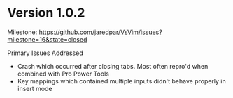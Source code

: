 # Version 1.0.2
Milestone: https://github.com/jaredpar/VsVim/issues?milestone=16&state=closed

Primary Issues Addressed
* Crash which occurred after closing tabs.  Most often repro'd when combined with Pro Power Tools
* Key mappings which contained multiple inputs didn't behave properly in insert mode 

